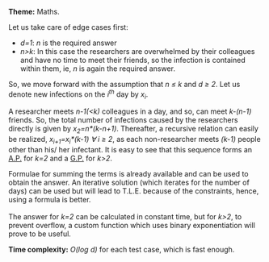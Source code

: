 **Theme:** Maths.

Let us take care of edge cases first:
+ _d=1_: _n_ is the required answer
+ _n>k_: In this case the researchers are overwhelmed by their colleagues and have no time to meet their friends, so the infection is contained within them, ie, _n_ is again the required answer.

So, we move forward with the assumption that _n &le; k_ and _d &ge; 2_. Let us denote new infections on the _i<sup>th</sup>_ day by _x<sub>i</sub>_.

A researcher meets _n-1(<k)_ colleagues in a day, and so, can meet _k-(n-1)_ friends. So, the total number of infections caused by the researchers directly is given by _x<sub>2</sub>=n*(k-n+1)_. Thereafter, a recursive relation can easily be realized, _x<sub>i+1</sub>=x<sub>i</sub>*(k-1) &forall; i &ge; 2_, as each non-researcher meets _(k-1)_ people other than his/ her infectant. It is easy to see that this sequence forms an [A.P.](https://en.wikipedia.org/wiki/Arithmetic_progression) for _k=2_ and a [G.P.](https://en.wikipedia.org/wiki/Geometric_progression) for _k>2_.

Formulae for summing the terms is already available and can be used to obtain the answer.
An iterative solution (which iterates for the number of days) can be used but will lead to T.L.E. because of the constraints, hence, using a formula is better.
<br>
<br>
The answer for _k=2_ can be calculated in constant time, but for _k>2_, to prevent overflow, a custom function which uses binary exponentiation will prove to be useful.

**Time complexity:** _O(log d)_ for each test case, which is fast enough.
